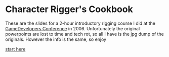 Character Rigger's Cookbook
============================

These are the slides for a 2-hour introductory rigging course I did at the [GameDevelopers Conference](http://gdconf.com) in 2006.  Unfortunately the original powerpoints are lost to time and tech rot, so all I have is the jpg dump of the originals. However the info is the same, so enjoy

[start here](00.md)